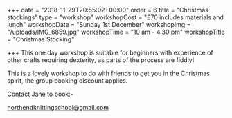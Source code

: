 +++
date = "2018-11-29T20:55:02+00:00"
order = 6
title = "Christmas stockings"
type = "workshop"
workshopCost = "£70 includes materials and lunch"
workshopDate = "Sunday 1st December"
workshopImg = "/uploads/IMG_6859.jpg"
workshopTime = "10 am - 4.30 pm"
workshopTitle = "Christmas Stocking"

+++
This one day workshop is suitable for beginners with experience of other crafts requiring dexterity, as parts of the process are fiddly!

This is a lovely workshop to do with friends to get you in the Christmas spirit, the group booking discount applies.

Contact Jane to book:-

northendknittingschool@gmail.com